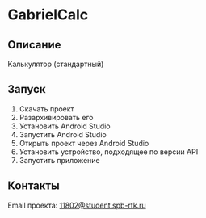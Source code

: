 # GabrielCalc
<!-- ОПИСАНИЕ -->
## Описание

Калькулятор (стандартный)

<!-- Запуск -->
## Запуск

1. Скачать проект
2. Разархивировать его
3. Установить Android Studio
4. Запустить Android Studio
5. Открыть проект через Android Studio
6. Установить устройство, подходящее по версии API
7. Запустить приложение

<!-- КОНТАКТЫ -->
## Контакты

Email проекта: 11802@student.spb-rtk.ru
